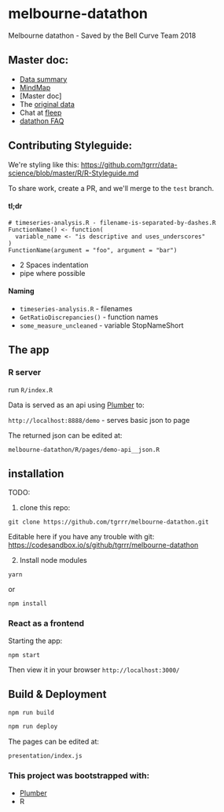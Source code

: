 # melbourne-datathon
Melbourne datathon - Saved by the Bell Curve Team 2018

## Master doc:

- [Data summary]
- [MindMap]
- [Master doc]
- The [original data]
- Chat at [fleep]
- [datathon FAQ]

## Contributing Styleguide:

We're styling like this:
https://github.com/tgrrr/data-science/blob/master/R/R-Styleguide.md

To share work, create a PR, and we'll merge to the `test` branch.

#### tl;dr

```{r}
# timeseries-analysis.R - filename-is-separated-by-dashes.R
FunctionName() <- function(
  variable_name <- "is descriptive and uses_underscores"
)
FunctionName(argument = "foo", argument = "bar")
```

- 2 Spaces indentation
- pipe where possible

#### Naming

- `timeseries-analysis.R` - filenames
- `GetRatioDiscrepancies()` - function names
- `some_measure_uncleaned` - variable StopNameShort

## The app

### R server

run `R/index.R`

Data is served as an api using [Plumber] to:

`http://localhost:8888/demo` - serves basic json to page

The returned json can be edited at:

`melbourne-datathon/R/pages/demo-api__json.R`

## installation
TODO:

1. clone this repo:
```
git clone https://github.com/tgrrr/melbourne-datathon.git
```

Editable here if you have any trouble with git:
https://codesandbox.io/s/github/tgrrr/melbourne-datathon

2. Install node modules
```
yarn
```
or
```
npm install
```

### React as a frontend

Starting the app:

`npm start`

Then view it in your browser
`http://localhost:3000/`

## Build & Deployment

```bash
npm run build
```

```bash
npm run deploy
```

The pages can be edited at:

`presentation/index.js`

### This project was bootstrapped with:

- [Plumber]
- R


<!-- Links below here -->
[Plumber]: https://www.rplumber.io/docs/index.html

<!-- Our working docs: -->
[Data summary]: https://docs.google.com/spreadsheets/d/1PcS6gzvsOFHVTtynRIkdGUV83lzN-5GH13EiGQkYsnI/edit#gid=749113941
[MindMap]: https://coggle.it/diagram/W1vA8k8sWFISnXMs/t/datathon-melbourne

<!-- What we started with: -->
[original data]: https://www.dropbox.com/sh/lnlpa5otyhw2k9n/AAAmIJ2KhhLqhEiAT8WVqJBda?dl=0
[fleep]: https://fleep.io/chat?cid=YvWknF-qRW-HDaRsOZOMXw
[datathon FAQ]: http://www.datasciencemelbourne.com/datathon/hackday-1-other-info/

